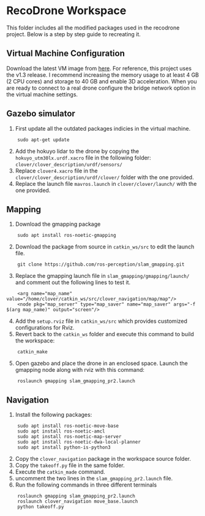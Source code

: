 # RecoDrone Workspace
This folder includes all the modified packages used in the recodrone project. Below is a step by step guide to recreating it.
## Virtual Machine Configuration
Download the latest VM image from [here](https://github.com/CopterExpress/clover_vm/releases). For reference, this project uses the v1.3 release. I recommend increasing the memory usage to at least 4 GB (2 CPU cores) and storage to 40 GB and enable 3D acceleration. When you are ready to connect to a real drone configure the bridge network option in the virtual machine settings.
## Gazebo simulator
1. First update all the outdated packages indicies in the virtual machine.
```
    sudo apt-get update
```
2. Add the hokuyo lidar to the drone by copying the `hokuyo_utm30lx.urdf.xacro` file in the following folder: `clover/clover_description/urdf/sensors/`
3. Replace `clover4.xacro` file in the `clover/clover_description/urdf/clover/` folder with the one provided.
4. Replace the launch file `mavros.launch` in `clover/clover/launch/` with the one provided.
## Mapping
1. Download the gmapping package
```
    sudo apt install ros-noetic-gmapping
```
2. Download the package from source in `catkin_ws/src` to edit the launch file.
```
    git clone https://github.com/ros-perception/slam_gmapping.git
```
3. Replace the gmapping launch file in `slam_gmapping/gmapping/launch/` and comment out the following lines to test it.
```
    <arg name="map_name" value="/home/clover/catkin_ws/src/clover_navigation/map/map"/>
    <node pkg="map_server" type="map_saver" name="map_saver" args="-f $(arg map_name)" output="screen"/>
```
4. Add the `setup.rviz` file in `catkin_ws/src` which provides customized configurations for Rviz.
5. Revert back to the `catkin_ws` folder and execute this command to build the workspace:
```
    catkin_make
```
5. Open gazebo and place the drone in an enclosed space. Launch the gmapping node along with rviz with this command:
```
    roslaunch gmapping slam_gmapping_pr2.launch
```
## Navigation
1. Install the following packages:
```
    sudo apt install ros-noetic-move-base
    sudo apt install ros-noetic-amcl
    sudo apt install ros-noetic-map-server
    sudo apt install ros-noetic-dwa-local-planner
    sudo apt install python-is-python3
```
2. Copy the `clover_navigation` package in the workspace source folder.
3. Copy the `takeoff.py` file in the same folder.
4. Execute the `catkin_made` command.
5. uncomment the two lines in the `slam_gmapping_pr2.launch` file.
6. Run the following commands in three different terminals
```
    roslaunch gmapping slam_gmapping_pr2.launch
    roslaunch clover_navigation move_base.launch
    python takeoff.py
```